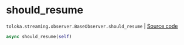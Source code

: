 # should_resume
`toloka.streaming.observer.BaseObserver.should_resume` | [Source code](https://github.com/Toloka/toloka-kit/blob/v1.1.1/src/streaming/observer.py#L40)

```python
async should_resume(self)
```

